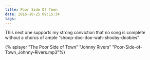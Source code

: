 ```yaml
---
title: Poor Side Of Town
date: 2016-10-25 09:15:34
tags:
---
```


This next one supports my strong conviction that no song is complete without a chorus of ample “shoop-doo-doo-wah-shooby-doobies”

{% aplayer "The Poor Side of Town" "Johnny Rivers" "Poor-Side-of-Town_Johnny-Rivers.mp3"%}

